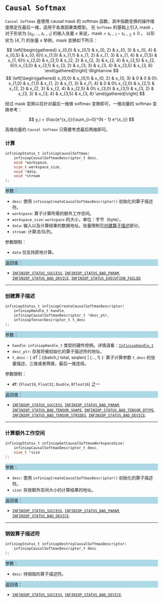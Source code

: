 
# `Causal Softmax`

`Causal Softmax` 是使用 causal mask 的 softmax 函数，其中指数变换的操作维度限定在最后一维，适用于各类因果类模型。
在 `Softmax` 的基础上引入 mask ，对于形状为 $[s_0,\ldots, s_{r-1}]$ 的输入张量 $x$ 来说，mask = $s_{r - 1} - s_{r - 2} \geq 0$ 。
以形状为 $[4, 7]$ 的张量 $x$ 举例，mask 变换如下所示：

$$ \left[\begin{gathered}
     x_{0,0} & x_{0,1} & x_{0, 2} & x_{0, 3} & x_{0, 4} & x_{0,5} & x_{0, 6}\\
     x_{1,0} & x_{1,1} & x_{1, 2} & x_{1, 3} & x_{1, 4} & x_{1,5} & x_{1, 6}\\
     x_{2,0} & x_{2,1} & x_{2, 2} & x_{2, 3} & x_{2, 4} & x_{2,5} & x_{2, 6}\\
     x_{3,0} & x_{3,1} & x_{3, 2} & x_{3, 3} & x_{3, 4} & x_{3,5} & x_{3, 6}
    \end{gathered}\right]  \Rightarrow $$
$$ \left[\begin{gathered}
     x_{0,0} & x_{0,1} & x_{0, 2} & x_{0, 3} & 0 & 0 & 0\\
     x_{1,0} & x_{1,1} & x_{1, 2} & x_{1, 3} & x_{1, 4} & 0 & 0\\
     x_{2,0} & x_{2,1} & x_{2, 2} & x_{2, 3} & x_{2, 4} & x_{2,5} & 0\\
     x_{3,0} & x_{3,1} & x_{3, 2} & x_{3, 3} & x_{3, 4} & x_{3,5} & x_{3, 6}
    \end{gathered}\right] $$

经过 mask 变换以后针对最后一维做 softmax 变换即可，一维向量的 softmax 变换参考：

$$ y_i = \frac{e^{x_i}}{\sum_{i=0}^{N - 1} e^{x_i}} $$  

高维向量的 `Causal Softmax` 只需要考虑最后两维即可。

### 计算

```c
infiniopStatus_t infiniopCausalSoftmax(
    infiniopCausalSoftmaxDescriptor_t desc,
    void *workspace,
    size_t workspace_size,
    void *data,
    void *stream
);
```
<div style="background-color: lightblue; padding: 1px;"> 参数： </div>

 - `desc`:
     使用 `infiniopCreateCausalSoftmaxDescriptor()` 初始化的算子描述符。
 - `workspace`:
     算子计算所需的额外工作空间。
 - `workspace_size`:
     `workspace` 的大小，单位：字节（byte）。
 - `data`:
     输入以及计算结果的数据地址。张量限制见[创建算子描述](#创建算子描述)部分。
 - `stream`:
     计算流/队列。

参数限制：

 - `data` 仅支持原地计算。

<div style="background-color: lightblue; padding: 1px;">  返回值：</div>

 - [`INFINIOP_STATUS_SUCCESS`], [`INFINIOP_STATUS_BAD_PARAM`], [`INFINIOP_STATUS_BAD_DEVICE`], [`INFINIOP_STATUS_EXECUTION_FAILED`]

---

### 创建算子描述

```c
infiniopStatus_t infiniopCreateCausalSoftmaxDescriptor(
    infiniopHandle_t handle,
    infiniopCausalSoftmaxDescriptor_t *desc_ptr,  
    infiniopTensorDescriptor_t t_desc
);
```
<div style="background-color: lightblue; padding: 1px;"> 参数：</div>

 - `handle`:
     `infiniopHandle_t` 类型的硬件控柄。详情请看：[`InfiniopHandle_t`]
 - `desc_ptr`:
     存放将被初始化的算子描述符的地址。
 - `t_desc` - { dT | ((batch,) total, seqlen) | ($\ldots,1$) }:
     算子计算参数 `t_desc` 的张量描述，三维或者两维，最后一维连续。

参数限制：

 - **`dT`**:  (`Float16`, `Float32`, `Double`, `Bfloat16`) 之一

<div style="background-color: lightblue; padding: 1px;"> 返回值：</div>

 - [`INFINIOP_STATUS_SUCCESS`], [`INFINIOP_STATUS_BAD_PARAM`],  [`INFINIOP_STATUS_BAD_TENSOR_SHAPE`], [`INFINIOP_STATUS_BAD_TENSOR_DTYPE`], [`INFINIOP_STATUS_BAD_TENSOR_STRIDES`], [`INFINIOP_STATUS_BAD_DEVICE`].

---

### 计算额外工作空间

```c
infiniopStatus_t infiniopGetCausalSoftmaxWorkspaceSize(
    infiniopCausalSoftmaxDescriptor_t desc,
    size_t *size
);
```
<div style="background-color: lightblue; padding: 1px;"> 参数：</div>

 - `desc`:
     使用 `infiniopCreateCausalSoftmaxDescriptor()` 初始化的算子描述符。
 - `size`:
     存放额外空间大小的计算结果的地址。

<div style="background-color: lightblue; padding: 1px;"> 返回值：</div>

 - [`INFINIOP_STATUS_SUCCESS`], [`INFINIOP_STATUS_BAD_PARAM`], [`INFINIOP_STATUS_BAD_DEVICE`].

---

### 销毁算子描述符

```c
infiniopStatus_t infiniopDestroyCausalSoftmaxDescriptor(
    infiniopCausalSoftmaxDescriptor_t desc
);
```

<div style="background-color: lightblue; padding: 1px;"> 参数： </div>

 - `desc`:
     待销毁的算子描述符。

<div style="background-color: lightblue; padding: 1px;"> 返回值： </div>

 - [`INFINIOP_STATUS_SUCCESS`], [`INFINIOP_STATUS_BAD_DEVICE`].

[`InfiniopHandle_t`]: /

[`INFINIOP_STATUS_SUCCESS`]: /
[`INFINIOP_STATUS_BAD_PARAM`]: /
[`INFINIOP_STATUS_INSUFFICIENT_WORKSPACE`]: /
[`INFINIOP_STATUS_BAD_DEVICE`]: /
[`INFINIOP_STATUS_EXECUTION_FAILED`]: /
[`INFINIOP_STATUS_BAD_TENSOR_SHAPE`]: /
[`INFINIOP_STATUS_BAD_TENSOR_DTYPE`]: /
[`INFINIOP_STATUS_BAD_TENSOR_STRIDES`]: /
